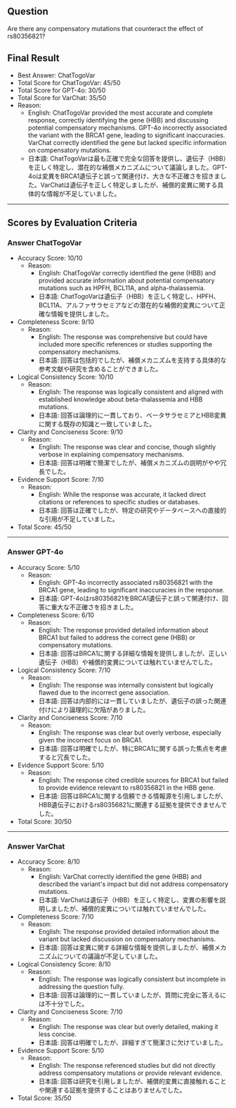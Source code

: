 ## Question

Are there any compensatory mutations that counteract the effect of rs80356821?

## Final Result

- Best Answer: ChatTogoVar
- Total Score for ChatTogoVar: 45/50
- Total Score for GPT-4o: 30/50
- Total Score for VarChat: 35/50
- Reason:
  - English: ChatTogoVar provided the most accurate and complete response, correctly identifying the gene (HBB) and discussing potential compensatory mechanisms. GPT-4o incorrectly associated the variant with the BRCA1 gene, leading to significant inaccuracies. VarChat correctly identified the gene but lacked specific information on compensatory mutations.
  - 日本語: ChatTogoVarは最も正確で完全な回答を提供し、遺伝子（HBB）を正しく特定し、潜在的な補償メカニズムについて議論しました。GPT-4oは変異をBRCA1遺伝子と誤って関連付け、大きな不正確さを招きました。VarChatは遺伝子を正しく特定しましたが、補償的変異に関する具体的な情報が不足していました。

---

## Scores by Evaluation Criteria

### Answer ChatTogoVar
- Accuracy Score: 10/10
  - Reason: 
    - English: ChatTogoVar correctly identified the gene (HBB) and provided accurate information about potential compensatory mutations such as HPFH, BCL11A, and alpha-thalassemia.
    - 日本語: ChatTogoVarは遺伝子（HBB）を正しく特定し、HPFH、BCL11A、アルファサラセミアなどの潜在的な補償的変異について正確な情報を提供しました。
- Completeness Score: 9/10
  - Reason: 
    - English: The response was comprehensive but could have included more specific references or studies supporting the compensatory mechanisms.
    - 日本語: 回答は包括的でしたが、補償メカニズムを支持する具体的な参考文献や研究を含めることができました。
- Logical Consistency Score: 10/10
  - Reason: 
    - English: The response was logically consistent and aligned with established knowledge about beta-thalassemia and HBB mutations.
    - 日本語: 回答は論理的に一貫しており、ベータサラセミアとHBB変異に関する既存の知識と一致していました。
- Clarity and Conciseness Score: 9/10
  - Reason: 
    - English: The response was clear and concise, though slightly verbose in explaining compensatory mechanisms.
    - 日本語: 回答は明確で簡潔でしたが、補償メカニズムの説明がやや冗長でした。
- Evidence Support Score: 7/10
  - Reason: 
    - English: While the response was accurate, it lacked direct citations or references to specific studies or databases.
    - 日本語: 回答は正確でしたが、特定の研究やデータベースへの直接的な引用が不足していました。
- Total Score: 45/50

---

### Answer GPT-4o
- Accuracy Score: 5/10
  - Reason: 
    - English: GPT-4o incorrectly associated rs80356821 with the BRCA1 gene, leading to significant inaccuracies in the response.
    - 日本語: GPT-4oはrs80356821をBRCA1遺伝子と誤って関連付け、回答に重大な不正確さを招きました。
- Completeness Score: 6/10
  - Reason: 
    - English: The response provided detailed information about BRCA1 but failed to address the correct gene (HBB) or compensatory mutations.
    - 日本語: 回答はBRCA1に関する詳細な情報を提供しましたが、正しい遺伝子（HBB）や補償的変異については触れていませんでした。
- Logical Consistency Score: 7/10
  - Reason: 
    - English: The response was internally consistent but logically flawed due to the incorrect gene association.
    - 日本語: 回答は内部的には一貫していましたが、遺伝子の誤った関連付けにより論理的に欠陥がありました。
- Clarity and Conciseness Score: 7/10
  - Reason: 
    - English: The response was clear but overly verbose, especially given the incorrect focus on BRCA1.
    - 日本語: 回答は明確でしたが、特にBRCA1に関する誤った焦点を考慮すると冗長でした。
- Evidence Support Score: 5/10
  - Reason: 
    - English: The response cited credible sources for BRCA1 but failed to provide evidence relevant to rs80356821 in the HBB gene.
    - 日本語: 回答はBRCA1に関する信頼できる情報源を引用しましたが、HBB遺伝子におけるrs80356821に関連する証拠を提供できませんでした。
- Total Score: 30/50

---

### Answer VarChat
- Accuracy Score: 8/10
  - Reason: 
    - English: VarChat correctly identified the gene (HBB) and described the variant's impact but did not address compensatory mutations.
    - 日本語: VarChatは遺伝子（HBB）を正しく特定し、変異の影響を説明しましたが、補償的変異については触れていませんでした。
- Completeness Score: 7/10
  - Reason: 
    - English: The response provided detailed information about the variant but lacked discussion on compensatory mechanisms.
    - 日本語: 回答は変異に関する詳細な情報を提供しましたが、補償メカニズムについての議論が不足していました。
- Logical Consistency Score: 8/10
  - Reason: 
    - English: The response was logically consistent but incomplete in addressing the question fully.
    - 日本語: 回答は論理的に一貫していましたが、質問に完全に答えるには不十分でした。
- Clarity and Conciseness Score: 7/10
  - Reason: 
    - English: The response was clear but overly detailed, making it less concise.
    - 日本語: 回答は明確でしたが、詳細すぎて簡潔さに欠けていました。
- Evidence Support Score: 5/10
  - Reason: 
    - English: The response referenced studies but did not directly address compensatory mutations or provide relevant evidence.
    - 日本語: 回答は研究を引用しましたが、補償的変異に直接触れることや関連する証拠を提供することはありませんでした。
- Total Score: 35/50